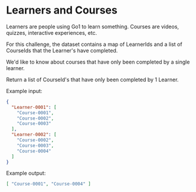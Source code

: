 Learners and Courses
====================

Learners are people using Go1 to learn something. Courses are videos, quizzes, interactive experiences, etc. 

For this challenge, the dataset contains a map of LearnerIds and a list of CourseIds that the Learner's have completed.

We'd like to know about courses that have only been completed by a single learner.

Return a list of CourseId's that have only been completed by 1 Learner.

Example input:
```json
{
  "Learner-0001": [
    "Course-0001",
    "Course-0002",
    "Course-0003"
  ],
  "Learner-0002": [
    "Course-0002",
    "Course-0003",
    "Course-0004"
  ]
}
```

Example output:
```json
[ "Course-0001", "Course-0004" ]
```